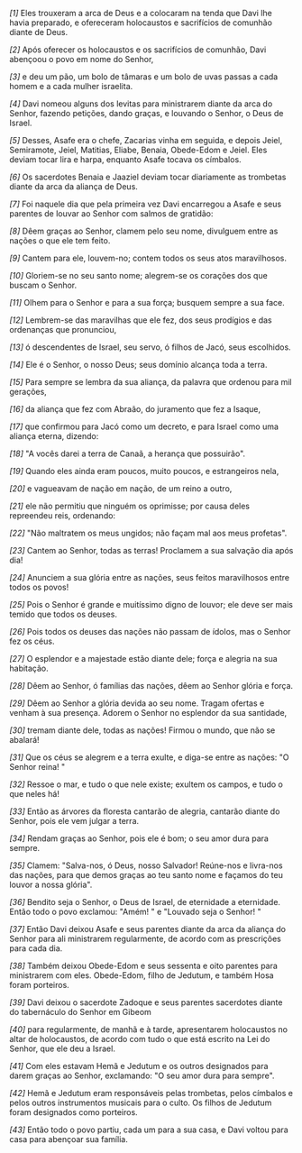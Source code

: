 *[1]* Eles trouxeram a arca de Deus e a colocaram na tenda que Davi lhe havia preparado, e ofereceram holocaustos e sacrifícios de comunhão diante de Deus.

*[2]* Após oferecer os holocaustos e os sacrifícios de comunhão, Davi abençoou o povo em nome do Senhor,

*[3]* e deu um pão, um bolo de tâmaras e um bolo de uvas passas a cada homem e a cada mulher israelita.

*[4]* Davi nomeou alguns dos levitas para ministrarem diante da arca do Senhor, fazendo petições, dando graças, e louvando o Senhor, o Deus de Israel.

*[5]* Desses, Asafe era o chefe, Zacarias vinha em seguida, e depois Jeiel, Semiramote, Jeiel, Matitias, Eliabe, Benaia, Obede-Edom e Jeiel. Eles deviam tocar lira e harpa, enquanto Asafe tocava os címbalos.

*[6]* Os sacerdotes Benaia e Jaaziel deviam tocar diariamente as trombetas diante da arca da aliança de Deus.

*[7]* Foi naquele dia que pela primeira vez Davi encarregou a Asafe e seus parentes de louvar ao Senhor com salmos de gratidão:

*[8]* Dêem graças ao Senhor, clamem pelo seu nome, divulguem entre as nações o que ele tem feito.

*[9]* Cantem para ele, louvem-no; contem todos os seus atos maravilhosos.

*[10]* Gloriem-se no seu santo nome; alegrem-se os corações dos que buscam o Senhor.

*[11]* Olhem para o Senhor e para a sua força; busquem sempre a sua face.

*[12]* Lembrem-se das maravilhas que ele fez, dos seus prodígios e das ordenanças que pronunciou,

*[13]* ó descendentes de Israel, seu servo, ó filhos de Jacó, seus escolhidos.

*[14]* Ele é o Senhor, o nosso Deus; seus domínio alcança toda a terra.

*[15]* Para sempre se lembra da sua aliança, da palavra que ordenou para mil gerações,

*[16]* da aliança que fez com Abraão, do juramento que fez a Isaque,

*[17]* que confirmou para Jacó como um decreto, e para Israel como uma aliança eterna, dizendo:

*[18]* "A vocês darei a terra de Canaã, a herança que possuirão".

*[19]* Quando eles ainda eram poucos, muito poucos, e estrangeiros nela,

*[20]* e vagueavam de nação em nação, de um reino a outro,

*[21]* ele não permitiu que ninguém os oprimisse; por causa deles repreendeu reis, ordenando:

*[22]* "Não maltratem os meus ungidos; não façam mal aos meus profetas".

*[23]* Cantem ao Senhor, todas as terras! Proclamem a sua salvação dia após dia!

*[24]* Anunciem a sua glória entre as nações, seus feitos maravilhosos entre todos os povos!

*[25]* Pois o Senhor é grande e muitíssimo digno de louvor; ele deve ser mais temido que todos os deuses.

*[26]* Pois todos os deuses das nações não passam de ídolos, mas o Senhor fez os céus.

*[27]* O esplendor e a majestade estão diante dele; força e alegria na sua habitação.

*[28]* Dêem ao Senhor, ó famílias das nações, dêem ao Senhor glória e força.

*[29]* Dêem ao Senhor a glória devida ao seu nome. Tragam ofertas e venham à sua presença. Adorem o Senhor no esplendor da sua santidade,

*[30]* tremam diante dele, todas as nações! Firmou o mundo, que não se abalará!

*[31]* Que os céus se alegrem e a terra exulte, e diga-se entre as nações: "O Senhor reina! "

*[32]* Ressoe o mar, e tudo o que nele existe; exultem os campos, e tudo o que neles há!

*[33]* Então as árvores da floresta cantarão de alegria, cantarão diante do Senhor, pois ele vem julgar a terra.

*[34]* Rendam graças ao Senhor, pois ele é bom; o seu amor dura para sempre.

*[35]* Clamem: "Salva-nos, ó Deus, nosso Salvador! Reúne-nos e livra-nos das nações, para que demos graças ao teu santo nome e façamos do teu louvor a nossa glória".

*[36]* Bendito seja o Senhor, o Deus de Israel, de eternidade a eternidade. Então todo o povo exclamou: "Amém! " e "Louvado seja o Senhor! "

*[37]* Então Davi deixou Asafe e seus parentes diante da arca da aliança do Senhor para ali ministrarem regularmente, de acordo com as prescrições para cada dia.

*[38]* Também deixou Obede-Edom e seus sessenta e oito parentes para ministrarem com eles. Obede-Edom, filho de Jedutum, e também Hosa foram porteiros.

*[39]* Davi deixou o sacerdote Zadoque e seus parentes sacerdotes diante do tabernáculo do Senhor em Gibeom

*[40]* para regularmente, de manhã e à tarde, apresentarem holocaustos no altar de holocaustos, de acordo com tudo o que está escrito na Lei do Senhor, que ele deu a Israel.

*[41]* Com eles estavam Hemã e Jedutum e os outros designados para darem graças ao Senhor, exclamando: "O seu amor dura para sempre".

*[42]* Hemã e Jedutum eram responsáveis pelas trombetas, pelos címbalos e pelos outros instrumentos musicais para o culto. Os filhos de Jedutum foram designados como porteiros.

*[43]* Então todo o povo partiu, cada um para a sua casa, e Davi voltou para casa para abençoar sua família.

